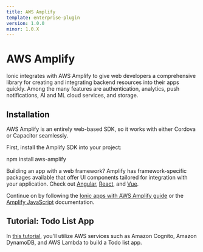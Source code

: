 ```yaml
---
title: AWS Amplify
template: enterprise-plugin
version: 1.0.0
minor: 1.0.X
---
```


# AWS Amplify

Ionic integrates with AWS Amplify to give web developers a comprehensive library for creating and integrating backend resources into their apps quickly. Among the many features are authentication, analytics, push notifications, AI and ML cloud services, and storage.

## Installation

AWS Amplify is an entirely web-based SDK, so it works with either Cordova or Capacitor seamlessly.

First, install the Amplify SDK into your project:

<command-line>
  <command-prompt>npm install aws-amplify</command-prompt>
</command-line>

Building an app with a web framework? Amplify has framework-specific packages available that offer UI components tailored for integration with your application. Check out [Angular](https://aws-amplify.github.io/docs/js/angular), [React](https://aws-amplify.github.io/docs/js/react), and [Vue](https://aws-amplify.github.io/docs/js/vue).

Continue on by following the [Ionic apps with AWS Amplify guide](https://aws-amplify.github.io/docs/js/tutorials/building-ionic-4-apps/) or the [Amplify JavaScript](https://aws-amplify.github.io/docs/js/start?platform=purejs) documentation.

## Tutorial: Todo List App

In [this tutorial](https://aws-amplify.github.io/docs/js/tutorials/building-ionic-4-apps/), you'll utilize AWS services such as Amazon Cognito, Amazon DynamoDB, and AWS Lambda to build a Todo list app.